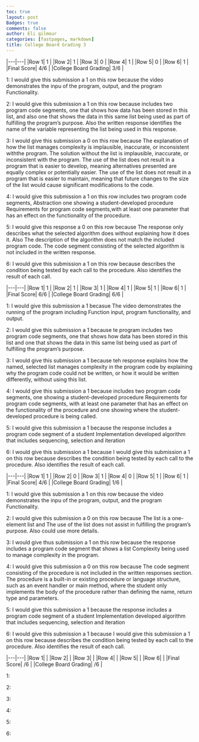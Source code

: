 ```yaml
---
toc: true
layout: post
Badges: true
comments: false
author: Eli gilmour
categories: [fastpages, markdown]
title: College Board Grading 3
---
```


|---|---|
|Row 1| 1 | 
|Row 2| 1 | 
|Row 3| 0 |
|Row 4| 1 |
|Row 5| 0 |
|Row 6| 1 |
|Final Score| 4/6 |
|College Board Grading| 3/6 |

1: I would give this submission a 1 on this row because the video demonstrates the inpu of the program, output, and the program Functionality.

2: I would give this submission a 1 on this row because includes two program code segments, one that shows how data has been stored in this list, and also one that shows the data in this same list being used as part of fulfilling the program’s purpose. Also the written response identifies the name of the variable representing the
list being used in this response.

3: I would give this submission a 0 on this row because The explanation of how the list manages complexity is implausible, inaccurate, or inconsistent withthe program. The solution without the list is implausible, inaccurate, or inconsistent with the program. The use of the list does not result in a program that is easier to develop, meaning alternatives presented are equally complex or potentially easier. The use of the list does not result in a program that is easier to maintain, meaning that future changes to the size of the list would cause significant modifications to the code. 

4: I would give this submission a 1 on this row includes two program code segments, Abstraction one showing a student-developed procedure Requirements for program code segments,with at least one parameter that has an effect on the functionality of the procedure. 

5: I would give this response a 0 on this row because The response only describes what the selected algorithm does without explaining how it does it. Also The description of the algorithm does not match the included program code. The code segment consisting of the selected algorithm is not included in the written response. 

6: I would give this submission a 1 on this row because describes the condition being tested by each call to the procedure. Also identifies the result of each call. 


|---|---|
|Row 1| 1 | 
|Row 2| 1 | 
|Row 3| 1 |
|Row 4| 1 |
|Row 5| 1 |
|Row 6| 1 |
|Final Score| 6/6 |
|College Board Grading| 6/6 |

1: I would give this submission a 1 becasue The video demonstrates the running of the program including Function input, program functionality, and output. 

2: I would give this submission a 1 because te program includes two program code segments, one that shows how data has been stored in
this list and one that shows the data in this same list being
used as part of fulfilling the program’s purpose.            

3: I would give this submission a 1 because teh response explains how the named, selected list manages complexity in the program code by explaining why the program code could not be written, or how it
would be written differently, without using this list. 

4: I would give this submission a 1 because includes two program code segments, one showing a student-developed procedure Requirements for program code segments, with at least one parameter that has an effect
on the functionality of the procedure and one showing where the student-developed procedure is being called. 
 
5: I would give this submission a 1 because the response includes a program code segment of a student Implementation developed algorithm that includes sequencing, selection and iteration 

6: I would give this submission a 1 because I would give this submission a 1 on this row because describes the condition being tested by each call to the procedure. Also identifies the result of each call. 

|---|---|
|Row 1| 1 | 
|Row 2| 0 | 
|Row 3| 1 |
|Row 4| 0 |
|Row 5| 1 |
|Row 6| 1 |
|Final Score| 4/6 |
|College Board Grading| 1/6 |

1: I would give this submission a 1 on this row because the video demonstrates the inpu of the program, output, and the program Functionality.

2: I would give this submission a 0 on this row because The list is a one-element list and The use of the list does not assist in fulfilling the program’s purpose. Also could use more details.

3: I would give thus submission a 1 on this row because the response includes a program code segment that shows a list Complexity being used to manage complexity in the program. 

4: I would give this submission a 0 on this row because The code segment consisting of the procedure is not included in the written responses section. The procedure is a built-in or existing procedure or language structure, such as an event handler or main method, where the student only implements the body of the procedure rather than defining
the name, return type and parameters. 

5: I would give this submission a 1 because the response includes a program code segment of a student Implementation developed algorithm that includes sequencing, selection and iteration 

6: I would give this submission a 1 because I would give this submission a 1 on this row because describes the condition being tested by each call to the procedure. Also identifies the result of each call.

|---|---|
|Row 1|  | 
|Row 2|  | 
|Row 3|  |
|Row 4|  |
|Row 5|  |
|Row 6|  |
|Final Score| /6 |
|College Board Grading| /6 |

1: 

2:

3:

4:

5:

6: